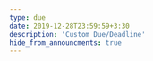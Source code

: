 ```yaml
---
type: due
date: 2019-12-28T23:59:59+3:30
description: 'Custom Due/Deadline'
hide_from_announcments: true
---
```

